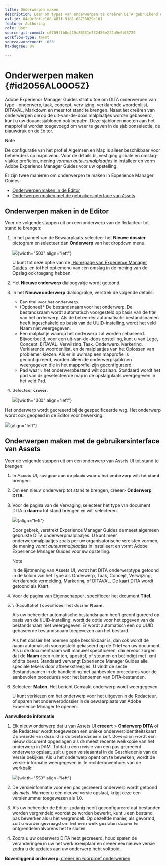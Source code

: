 ```yaml
---
title: Onderwerpen maken
description: Leer om types van onderwerpen te creëren DITA gebruikend douanesjablonen in Adobe Experience Manager Guides.
exl-id: 84e9cfdf-e188-487f-9181-68708029c101
feature: Authoring
role: User
source-git-commit: c6709ffb8e415c88931e732456e2f2a5e6b63729
workflow-type: tm+mt
source-wordcount: '833'
ht-degree: 0%

---
```


# Onderwerpen maken {#id2056AL00O5Z}

Adobe Experience Manager Guides staat u toe om DITA onderwerpen van type - onderwerp, taak, concept, verwijzing, verklarende woordenlijst, DITAVAL, Markdown en meer tot stand te brengen. Naast het creëren van onderwerpen die op de uit-van-de-doos malplaatjes worden gebaseerd, kunt u uw douanesjablonen ook bepalen. Deze sjablonen moeten aan het mapprofiel worden toegevoegd om weer te geven in de sjabloonselectie, de blauwdruk en de Editor.

>[!NOTE]
>
> De configuratie van het profiel Algemeen en Map is alleen beschikbaar voor beheerders op mapniveau. Voor de details bij vestiging globale en omslag-vlakke profielen, mening *vormen auteursmalplaatjes* in installeer en vorm Adobe Experience Manager Guides voor uw opstelling.


Er zijn twee manieren om onderwerpen te maken in Experience Manager Guides:

- [Onderwerpen maken in de Editor](#create-topics-from-the-editor)
- [Onderwerpen maken met de gebruikersinterface van Assets](#create-topics-from-the-assets-ui)

## Onderwerpen maken in de Editor

Voer de volgende stappen uit om een onderwerp van de Redacteur tot stand te brengen:

1. In het paneel van de Bewaarplaats, selecteer het **Nieuwe dossier** pictogram en selecteer dan **Onderwerp** van het dropdown menu.

   ![](images/create-topic-option.png){width="500" align="left"}

   U kunt tot deze optie van de [&#x200B; Homepage van Experience Manager Guides &#x200B;](./intro-home-page.md) en tot het optiemenu van een omslag in de mening van de Opslag ook toegang hebben.

2. Het **Nieuwe onderwerp** dialoogvakje wordt getoond.

3. In het **Nieuwe onderwerp** dialoogvakje, verstrek de volgende details:
   - Een titel voor het onderwerp.
   - \(Optioneel\)* De bestandsnaam voor het onderwerp. De bestandsnaam wordt automatisch voorgesteld op basis van de titel van het onderwerp. Als de beheerder automatische bestandsnamen heeft ingeschakeld op basis van de UUID-instelling, wordt het veld Naam niet weergegeven.
   - Een malplaatje waarop het onderwerp zal worden gebaseerd. Bijvoorbeeld, voor een uit-van-de-doos opstelling, kunt u van Lege, Concept, DITAVAL, Verwijzing, Taak, Onderwerp, Markering, Verklarende woordenlijst, en de malplaatjes van het Oplossen van problemen kiezen. Als er in uw map een mapprofiel is geconfigureerd, worden alleen de onderwerpsjablonen weergegeven die in het mapprofiel zijn geconfigureerd.
   - Pad waar u het onderwerpbestand wilt opslaan. Standaard wordt het pad van de geselecteerde map in de opslagplaats weergegeven in het veld Pad.

4. Selecteer **creeer**.

   ![](images/create-topic-dialog-new.png){width="300" align="left"}

Het onderwerp wordt gecreeerd bij de gespecificeerde weg. Het onderwerp wordt ook geopend in de Editor voor bewerking.

![](images/new-topic-editor.png){align="left"}

## Onderwerpen maken met de gebruikersinterface van Assets

Voer de volgende stappen uit om een onderwerp van Assets UI tot stand te brengen:

1. In Assets UI, navigeer aan de plaats waar u het onderwerp wilt tot stand brengen.

1. Om een nieuw onderwerp tot stand te brengen, creeer **&#x200B;**&#x200B;\> **Onderwerp DITA**.

1. Voor de pagina van de Vervaging, selecteer het type van document DITA u **daarna** tot stand brengen en wilt selecteren.

   ![](images/create_dita_topic.png){align="left"}

   Door gebrek, verstrekt Experience Manager Guides de meest algemeen gebruikte DITA onderwerpmalplaatjes. U kunt meer onderwerpmalplaatjes zoals per uw organisatorische vereisten vormen, de mening *vormt auteursmalplaatjes* in installeert en vormt Adobe Experience Manager Guides voor uw opstelling.

   >[!NOTE]
   >
   > In de lijstmening van Assets UI, wordt het DITA onderwerptype getoond in de kolom van het Type als Onderwerp, Taak, Concept, Verwijzing, Verklarende vermelding, Markering, of DITAVAL. De kaart DITA wordt getoond als Kaart.

1. Voor de pagina van Eigenschappen, specificeer het document **Titel**.

1. \ (Facultatief \) specificeer het dossier **Naam**.

   Als uw beheerder automatische bestandsnaam heeft geconfigureerd op basis van de UUID-instelling, wordt de optie voor het opgeven van de bestandsnaam niet weergegeven. Er wordt automatisch een op UUID gebaseerde bestandsnaam toegewezen aan het bestand.

   Als het dossier het noemen optie beschikbaar is, dan ook wordt de naam automatisch voorgesteld gebaseerd op de **Titel** van uw document. Als u de documentnaam wilt manueel specificeren, dan ervoor zorgen dat de **Naam** geen ruimten, apostrof, of steunen en beëindigt met .xml of.dita bevat. Standaard vervangt Experience Manager Guides alle speciale tekens door afbreekstreepjes. U vindt de sectie Bestandsnamen in de handleiding met aanbevolen procedures voor de aanbevolen procedures voor het benoemen van DITA-bestanden.

1. Selecteer **Maken**. Het bericht Gemaakt onderwerp wordt weergegeven.

   U kunt verkiezen om het onderwerp voor het uitgeven in de Redacteur, of sparen het onderwerpdossier in de bewaarplaats van Adobe Experience Manager te openen.

**Aanvullende informatie**

1. Elk nieuw onderwerp dat u van Assets UI **creeert** \> **Onderwerp DITA** of de Redacteur wordt toegewezen een unieke onderwerpidentiteitskaart De waarde van deze id is de bestandsnaam zelf. Bovendien wordt een nieuw document opgeslagen als de meest recente werkkopie van het onderwerp in DAM. Totdat u een revisie van een pas gecreeerd onderwerp opslaat, zult u geen versieaantal in de Geschiedenis van de Versie bekijken. Als u het onderwerp opent om te bewerken, wordt de versie-informatie weergegeven in de rechterbovenhoek van de werkbalk:

   ![](images/topic-version-none_cs.png){width="550" align="left"}

2. De versieinformatie voor een pas gecreeerd onderwerp wordt getoond als *niets*. Wanneer u een nieuwe versie opslaat, krijgt deze een versienummer toegewezen als 1.0.

3. Als uw beheerder de Editor zodanig heeft geconfigureerd dat bestanden worden vergrendeld voordat ze worden bewerkt, kunt u een bestand pas bewerken als u het vergrendelt. Op dezelfde manier, als gevormd, zult u worden gevraagd om het even welk gesloten dossier te ontgrendelen alvorens het te sluiten.

4. Zodra u uw onderwerp DITA hebt gecreeerd, houd sparen de veranderingen in uw het werk exemplaar en creeer een nieuwe versie zodra u de updates aan uw onderwerp hebt voltooid.

**Bovenliggend onderwerp:**&#x200B;[&#x200B; creeer en voorproef onderwerpen &#x200B;](create-preview-topics.md)

